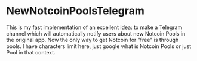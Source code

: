 # NewNotcoinPoolsTelegram
This is my fast implementation of an excellent idea: to make a Telegram channel which will automatically notify users about new Notcoin Pools in the original app. Now the only way to get Notcoin for "free" is through pools. I have characters limit here, just google what is Notcoin Pools or just Pool in that context.

